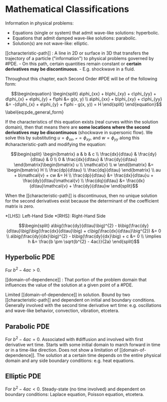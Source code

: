 # Mathematical Classifications

Information in physical problems:
- Equations (single or system) that admit wave-like solutions: hyperbolic.
- Equations that admit damped wave-like solutions: parabolic.
- Solution(s) are not wave-like: elliptic.

[[characteristic-path]]
: A line in 2D or surface in 3D that transfers the trajectory of a particle ("information") to physical problems governed by #PDE.
    - On this path, certain quantities remain constant or **certain derivatives may be discontinuous**.
    - E.g. shockwave in a fluid.

Throughout this chapter, each Second Order #PDE will be of the following form:

$$\begin{equation}
\begin{split}
a\phi_{xx} + b\phi_{xy} + c\phi_{yy} + d\phi_{x} + e\phi_{y} + f\phi &= g(x, y) \\
a\phi_{xx} + b\phi_{xy} + c\phi_{yy} &= -(d\phi_{x} + e\phi_{y} + f\phi - g(x, y)) = H
\end{split}
\end{equation}$$
\label{eq:pde_general_form}

If the characteristics of this equation exists (real curves within the solution domain), then that means there are **some locations where the second derivatives may be discontinuous** (shockwave in supersonic flow). We solve this by substituting $u = \phi_{xx}$, $\mathcal{v} = \phi_{xy}$, and $w = \phi_{yy}$ along this #characteristic-path and modifying the equation:

$$\begin{split}
\begin{bmatrix}
a & b & c \\
\frac{dx}{d\tau} & \frac{dy}{d\tau} & 0 \\
0 & \frac{dx}{d\tau} & \frac{dy}{d\tau}
\end{bmatrix}\begin{bmatrix}
u \\
\mathcal{v} \\
w
\end{bmatrix} &= \begin{bmatrix}
H \\
\frac{dp}{d\tau} \\
\frac{dq}{d\tau}
\end{bmatrix} \\
au + b\mathcal{v} + cw &= H \\
\frac{dp}{d\tau} &= \frac{dx}{d\tau}u + \frac{dy}{d\tau}\mathcal{v} \\
\frac{dq}{d\tau} &= \frac{dx}{d\tau}\mathcal{v} + \frac{dy}{d\tau}w
\end{split}$$

When the [[characteristic-path]] is discontinuous, then no unique solution for the second derivatives exist because the determinant of the coefficient matrix is zero.

*[LHS]: Left-Hand Side
*[RHS]: Right-Hand Side

$$\begin{split}
a\big(\frac{dy}{d\tau}\big)^{2} - b\big(\frac{dy}{d\tau}\big)\big(\frac{dx}{d\tau}\big) + c\big(\frac{dx}{d\tau}\big^{2}) &= 0 \\
a\big(\frac{dy}{dx}\big)^{2} - b\big(\frac{dy}{dx}\big) + c &= 0 \\
\implies h &= \frac{b \pm \sqrt{b^{2} - 4ac}}{2a}
\end{split}$$

## Hyperbolic PDE
For $b^{2} - 4ac > 0$.

[[domain-of-dependence]]
: That portion of the problem domain that influences the value of the solution at a given point of a #PDE.

Limited [[domain-of-dependence]] in solution. Bound by two [[characteristic-path]] and dependent on initial and boundary conditions. Generally involved with the second time derivative wrt time: e.g. oscillations and wave-like behavior, convection, vibration, etcetera.

## Parabolic PDE
For $b^{2} - 4ac = 0$. Associated with #diffusion and involved with first derivative wrt time. Starts with some initial domain to march forward in time or in a time-like direction. Does not show a limitation of [[domain-of-dependence]]. The solution at a certain time depends on the entire physical domain and any side boundary conditions: e.g. heat equations.

## Elliptic PDE
For $b^{2} - 4ac < 0$. Steady-state (no time involved) and dependent on boundary conditions: Laplace equation, Poisson equation, etcetera.